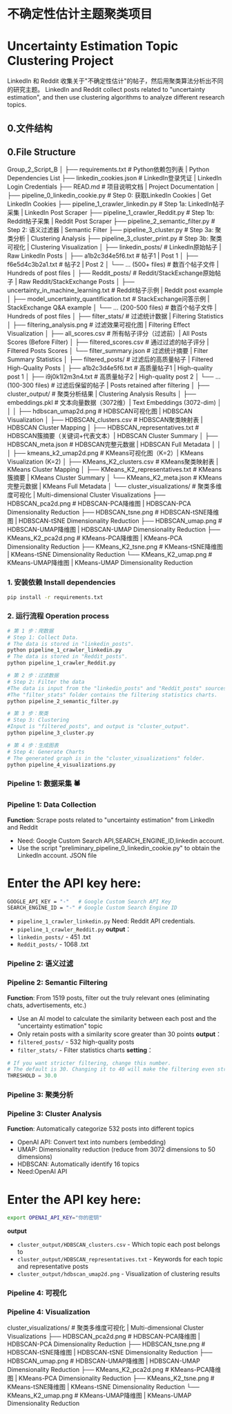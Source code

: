 # 不确定性估计主题聚类项目
# Uncertainty Estimation Topic Clustering Project

LinkedIn 和 Reddit 收集关于"不确定性估计"的帖子，然后用聚类算法分析出不同的研究主题。
LinkedIn and Reddit collect posts related to "uncertainty estimation", and then use clustering algorithms to analyze different research topics.

## 0.文件结构
## 0.File Structure
Group_2_Script_B
│
├── requirements.txt                           # Python依赖包列表 | Python Dependencies List
├── linkedin_cookies.json                      # LinkedIn登录凭证 | LinkedIn Login Credentials
├── READ.md                                    # 项目说明文档 | Project Documentation
│
├── pipeline_0_linkedin_cookie.py              # Step 0: 获取LinkedIn Cookies | Get LinkedIn Cookies
├── pipeline_1_crawler_linkedin.py             # Step 1a: LinkedIn帖子采集 | LinkedIn Post Scraper
├── pipeline_1_crawler_Reddit.py               # Step 1b: Reddit帖子采集 | Reddit Post Scraper
├── pipeline_2_semantic_filter.py              # Step 2: 语义过滤器 | Semantic Filter
├── pipeline_3_cluster.py                      # Step 3a: 聚类分析 | Clustering Analysis
├── pipeline_3_cluster_print.py                # Step 3b: 聚类可视化 | Clustering Visualization
│
├── linkedin_posts/                            # LinkedIn原始帖子 | Raw LinkedIn Posts
│   ├── a1b2c3d4e5f6.txt                      # 帖子1 | Post 1
│   ├── f6e5d4c3b2a1.txt                      # 帖子2 | Post 2
│   └── ... (500+ files)                      # 数百个帖子文件 | Hundreds of post files
│
├── Reddit_posts/                              # Reddit/StackExchange原始帖子 | Raw Reddit/StackExchange Posts
│   ├── uncertainty_in_machine_learning.txt   # Reddit帖子示例 | Reddit post example
│   ├── model_uncertainty_quantification.txt  # StackExchange问答示例 | StackExchange Q&A example
│   └── ... (200-500 files)                   # 数百个帖子文件 | Hundreds of post files
│
├── filter_stats/                              # 过滤统计数据 | Filtering Statistics
│   ├── filtering_analysis.png                # 过滤效果可视化图 | Filtering Effect Visualization
│   ├── all_scores.csv                        # 所有帖子评分（过滤前）| All Posts Scores (Before Filter)
│   ├── filtered_scores.csv                   # 通过过滤的帖子评分 | Filtered Posts Scores
│   └── filter_summary.json                   # 过滤统计摘要 | Filter Summary Statistics
│
├── filtered_posts/                            # 过滤后的高质量帖子 | Filtered High-Quality Posts
│   ├── a1b2c3d4e5f6.txt                      # 高质量帖子1 | High-quality post 1
│   ├── i9j0k1l2m3n4.txt                      # 高质量帖子2 | High-quality post 2
│   └── ... (100-300 files)                   # 过滤后保留的帖子 | Posts retained after filtering
│
├── cluster_output/                            # 聚类分析结果 | Clustering Analysis Results
│   ├── embeddings.pkl                        # 文本向量数据（3072维）| Text Embeddings (3072-dim)
│   │
│   ├── hdbscan_umap2d.png                    # HDBSCAN可视化图 | HDBSCAN Visualization
│   ├── HDBSCAN_clusters.csv                  # HDBSCAN聚类映射表 | HDBSCAN Cluster Mapping
│   ├── HDBSCAN_representatives.txt           # HDBSCAN簇摘要（关键词+代表文本）| HDBSCAN Cluster Summary
│   ├── HDBSCAN_meta.json                     # HDBSCAN完整元数据 | HDBSCAN Full Metadata
│   │
│   ├── kmeans_k2_umap2d.png                  # KMeans可视化图（K=2）| KMeans Visualization (K=2)
│   ├── KMeans_K2_clusters.csv                # KMeans聚类映射表 | KMeans Cluster Mapping
│   ├── KMeans_K2_representatives.txt         # KMeans簇摘要 | KMeans Cluster Summary
│   └── KMeans_K2_meta.json                   # KMeans完整元数据 | KMeans Full Metadata
│
└── cluster_visualizations/                    # 聚类多维度可视化 | Multi-dimensional Cluster Visualizations
    ├── HDBSCAN_pca2d.png                     # HDBSCAN-PCA降维图 | HDBSCAN-PCA Dimensionality Reduction
    ├── HDBSCAN_tsne.png                      # HDBSCAN-tSNE降维图 | HDBSCAN-tSNE Dimensionality Reduction
    ├── HDBSCAN_umap.png                      # HDBSCAN-UMAP降维图 | HDBSCAN-UMAP Dimensionality Reduction
    ├── KMeans_K2_pca2d.png                   # KMeans-PCA降维图 | KMeans-PCA Dimensionality Reduction
    ├── KMeans_K2_tsne.png                    # KMeans-tSNE降维图 | KMeans-tSNE Dimensionality Reduction
    └── KMeans_K2_umap.png                    # KMeans-UMAP降维图 | KMeans-UMAP Dimensionality Reduction


### 1. 安装依赖 Install dependencies
```bash
pip install -r requirements.txt
```

### 2. 运行流程 Operation process
```bash
# 第 1 步：爬数据
# Step 1: Collect Data.
# The data is stored in "linkedin_posts".
python pipeline_1_crawler_linkedin.py
# The data is stored in "Reddit_posts".
python pipeline_1_crawler_Reddit.py

# 第 2 步：过滤数据
# Step 2: Filter the data
#The data is input from the "linkedin_posts" and "Reddit_posts" sources and is then output to the "filtered_posts" destination.
#The "filter_stats" folder contains the filtering statistics charts.
python pipeline_2_semantic_filter.py

# 第 3 步：聚类
# Step 3: Clustering
#Input is "filtered_posts", and output is "cluster_output".
python pipeline_3_cluster.py

# 第 4 步：生成图表
# Step 4: Generate Charts
# The generated graph is in the "cluster_visualizations" folder.
python pipeline_4_visualizations.py
```

### Pipeline 1: 数据采集 🕷️
### Pipeline 1: Data Collection
**Function**: Scrape posts related to "uncertainty estimation" from LinkedIn and Reddit
- Need: Google Custom Search API,SEARCH_ENGINE_ID,linkedin account.
- Use the script "preliminary_pipeline_0_linkedin_cookie.py" to obtain the LinkedIn account. JSON file
# Enter the API key here:
```bash
GOOGLE_API_KEY = "-"   # Google Custom Search API Key
SEARCH_ENGINE_ID = "-" # Google Custom Search Engine ID
```
- `pipeline_1_crawler_linkedin.py`
Need: Reddit API credentials.
- `pipeline_1_crawler_Reddit.py`
**output**：
- `linkedin_posts/` - 451 .txt
- `Reddit_posts/` - 1068 .txt

### Pipeline 2: 语义过滤
### Pipeline 2: Semantic Filtering
**Function**:
From 1519 posts, filter out the truly relevant ones (eliminating chats, advertisements, etc.)
- Use an AI model to calculate the similarity between each post and the "uncertainty estimation" topic
- Only retain posts with a similarity score greater than 30 points
**output**：
- `filtered_posts/` - 532 high-quality posts
- `filter_stats/` - Filter statistics charts
**setting**：
```python
# If you want stricter filtering, change this number.
# The default is 30. Changing it to 40 will make the filtering even stricter.
THRESHOLD = 30.0  
```

### Pipeline 3: 聚类分析 
### Pipeline 3: Cluster Analysis
**Function**:
Automatically categorize 532 posts into different topics
- OpenAI API: Convert text into numbers (embedding)
- UMAP: Dimensionality reduction (reduce from 3072 dimensions to 50 dimensions)
- HDBSCAN: Automatically identify 16 topics
- Need:OpenAI API
# Enter the API key here:
```bash
export OPENAI_API_KEY="你的密钥"
```
**output**
- `cluster_output/HDBSCAN_clusters.csv` - Which topic each post belongs to
- `cluster_output/HDBSCAN_representatives.txt` - Keywords for each topic and representative posts
- `cluster_output/hdbscan_umap2d.png` - Visualization of clustering results

### Pipeline 4: 可视化 
### Pipeline 4: Visualization
cluster_visualizations/                    # 聚类多维度可视化 | Multi-dimensional Cluster Visualizations
    ├── HDBSCAN_pca2d.png                     # HDBSCAN-PCA降维图 | HDBSCAN-PCA Dimensionality Reduction
    ├── HDBSCAN_tsne.png                      # HDBSCAN-tSNE降维图 | HDBSCAN-tSNE Dimensionality Reduction
    ├── HDBSCAN_umap.png                      # HDBSCAN-UMAP降维图 | HDBSCAN-UMAP Dimensionality Reduction
    ├── KMeans_K2_pca2d.png                   # KMeans-PCA降维图 | KMeans-PCA Dimensionality Reduction
    ├── KMeans_K2_tsne.png                    # KMeans-tSNE降维图 | KMeans-tSNE Dimensionality Reduction
    └── KMeans_K2_umap.png                    # KMeans-UMAP降维图 | KMeans-UMAP Dimensionality Reduction



